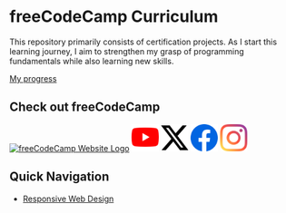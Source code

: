 # freeCodeCamp Curriculum

This repository primarily consists of certification projects.
As I start this learning journey, I aim to strengthen my grasp of programming fundamentals while also learning new skills.

[My progress](https://www.freecodecamp.org/fcc2baa0967-2caa-4f29-b2d7-579f361e0140)

## Check out freeCodeCamp

<a href="https://www.freecodecamp.org/"><img src="https://d33wubrfki0l68.cloudfront.net/bbfa33a202e8612d49b6c1ed05c1fdd8e4001566/bbdd1/img/fcc_secondary_small.svg" alt="freeCodeCamp Website Logo" width="48" height="48"></a>
<a href="https://www.youtube.com/freecodecamp"><img src="https://raw.githubusercontent.com/CLorant/readme-social-icons/1a078b4b319beaa7fbcd202fa7fc1fc5d79d94d2/large/colored/youtube.svg" alt="YouTube Icon" width="48" height="48"></a>
<a href="https://www.twitter.com/freecodecamp/"><img src="https://raw.githubusercontent.com/CLorant/readme-social-icons/1a078b4b319beaa7fbcd202fa7fc1fc5d79d94d2/large/colored/twitter-x.svg" alt="Twitter (X) Icon" width="48" height="48"></a>
<a href="https://www.facebook.com/freecodecamp/"><img src="https://raw.githubusercontent.com/CLorant/readme-social-icons/1a078b4b319beaa7fbcd202fa7fc1fc5d79d94d2/large/colored/facebook.svg" alt="Facebook Icon" width="48" height="48"></a>
<a href="https://www.instagram.com/freecodecamp/"><img src="https://raw.githubusercontent.com/CLorant/readme-social-icons/1a078b4b319beaa7fbcd202fa7fc1fc5d79d94d2/large/colored/instagram.svg" alt="Instagram Icon" width="48" height="48"></a>

## Quick Navigation
- [Responsive Web Design](https://github.com/Moramarth/freeCodeCamp-Curriculum/tree/main/Responsive%20Web%20Design)
